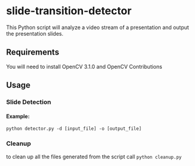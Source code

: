 # slide-transition-detector

This Python script will analyze a video stream of a presentation and output the presentation slides.

## Requirements
You will need to install OpenCV 3.1.0 and OpenCV Contributions

## Usage
### Slide Detection
#### Example:
`python detector.py -d [input_file] -o [output_file]`

### Cleanup
to clean up all the files generated from the script call
`python cleanup.py`
